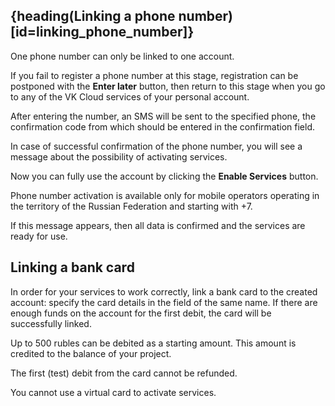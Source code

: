 ## {heading(Linking a phone number)[id=linking_phone_number]}

<warn>

One phone number can only be linked to one account.

If you fail to register a phone number at this stage, registration can be postponed with the **Enter later** button, then return to this stage when you go to any of the VK Cloud services of your personal account.

</warn>

After entering the number, an SMS will be sent to the specified phone, the confirmation code from which should be entered in the confirmation field.

In case of successful confirmation of the phone number, you will see a message about the possibility of activating services.

Now you can fully use the account by clicking the **Enable Services** button.

<warn>

Phone number activation is available only for mobile operators operating in the territory of the Russian Federation and starting with +7.

If this message appears, then all data is confirmed and the services are ready for use.

</warn>

## Linking a bank card

In order for your services to work correctly, link a bank card to the created account: specify the card details in the field of the same name. If there are enough funds on the account for the first debit, the card will be successfully linked.

<info>

Up to 500 rubles can be debited as a starting amount. This amount is credited to the balance of your project.

</info>

<err>

The first (test) debit from the card cannot be refunded.

</err>

You cannot use a virtual card to activate services.
